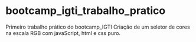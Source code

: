 # bootcamp_igti_trabalho_pratico
Primeiro trabalho prático do bootcamp_IGTI
Criação de um seletor de cores na escala RGB com javaScript, html e css puro.
